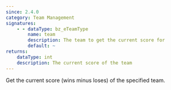 ```yaml
---
since: 2.4.0
category: Team Management
signatures:
    - - dataType: bz_eTeamType
        name: team
        description: The team to get the current score for
        default: ~
returns:
    dataType: int
    description: The current score of the team
---
```


Get the current score (wins minus loses) of the specified team.
